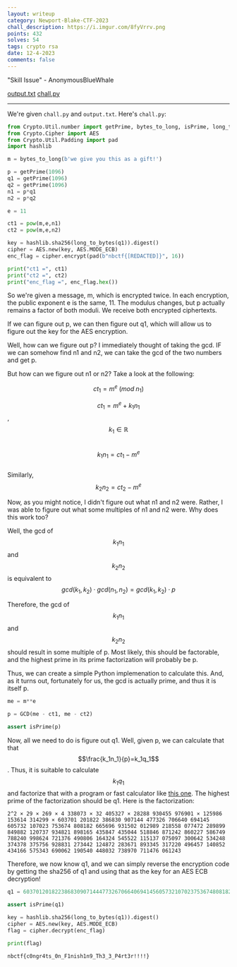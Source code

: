 ```yaml
---
layout: writeup
category: Newport-Blake-CTF-2023
chall_description: https://i.imgur.com/8fyVrrv.png
points: 432
solves: 54
tags: crypto rsa
date: 12-4-2023
comments: false
---
```


"Skill Issue" - AnonymousBlueWhale  

[output.txt](https://github.com/Nightxade/ctf-writeups/assets/CTFs/Newport-Blake-CTF-2023/crypto/sbg-abw-output.txt) [chall.py](https://github.com/Nightxade/ctf-writeups/assets/CTFs/Newport-Blake-CTF-2023/crypto/sbg-abw-chall.py)  

---

<script
  src="https://cdn.mathjax.org/mathjax/latest/MathJax.js?config=TeX-AMS-MML_HTMLorMML"
  type="text/javascript">
</script>

We're given `chall.py` and `output.txt`. Here's `chall.py`:  

```py
from Crypto.Util.number import getPrime, bytes_to_long, isPrime, long_to_bytes
from Crypto.Cipher import AES
from Crypto.Util.Padding import pad
import hashlib

m = bytes_to_long(b'we give you this as a gift!')

p = getPrime(1096)
q1 = getPrime(1096)
q2 = getPrime(1096)
n1 = p*q1
n2 = p*q2

e = 11

ct1 = pow(m,e,n1)
ct2 = pow(m,e,n2)

key = hashlib.sha256(long_to_bytes(q1)).digest()
cipher = AES.new(key, AES.MODE_ECB)
enc_flag = cipher.encrypt(pad(b"nbctf{[REDACTED]}", 16))

print("ct1 =", ct1)
print("ct2 =", ct2)
print("enc_flag =", enc_flag.hex())
```

So we're given a message, m, which is encrypted twice. In each encryption, the public exponent e is the same, 11. The modulus changes, but p actually remains a factor of both moduli. We receive both encrypted ciphertexts.  

If we can figure out p, we can then figure out q1, which will allow us to figure out the key for the AES encryption.  

Well, how can we figure out p? I immediately thought of taking the gcd. IF we can somehow find n1 and n2, we can take the gcd of the two numbers and get p.  

But how can we figure out n1 or n2? Take a look at the following:  

$$ct_1=m^e\;(mod\;n_1)$$  

$$ct_1=m^e+k_1n_1$$, $$k_1\in \mathbb{R}$$  
$$k_1n_1=ct_1-m^e$$  
Similarly, $$k_2n_2=ct_2-m^e$$  

Now, as you might notice, I didn't figure out what n1 and n2 were. Rather, I was able to figure out what some multiples of n1 and n2 were. Why does this work too?  

Well, the gcd of $$k_1n_1$$ and $$k_2n_2$$ is equivalent to $$gcd(k_1,k_2)\cdot gcd(n_1,n_2) = gcd(k_1,k_2)\cdot p$$  

Therefore, the gcd of $$k_1n_1$$ and $$k_2n_2$$ should result in some multiple of p. Most likely, this should be factorable, and the highest prime in its prime factorization will probably be p.  

Thus, we can create a simple Python implemenation to calculate this. And, as it turns out, fortunately for us, the gcd is actually prime, and thus it is itself p.  

```py
me = m**e

p = GCD(me - ct1, me - ct2)

assert isPrime(p)
```

Now, all we need to do is figure out q1. Well, given p, we can calculate that that $$\frac{k_1n_1}{p}=k_1q_1$$. Thus, it is suitable to calculate $$k_1q_1$$ and factorize that with a program or fast calculator like [this one](https://www.alpertron.com.ar/ECM.HTM). The highest prime of the factorization should be q1. Here is the factorization:  

```
2^2 × 29 × 269 × 4 338073 × 32 405327 × 28288 930455 976901 × 125986 153614 314299 × 603701 201822 386830 907144 477326 706640 694145 605732 107023 753674 808182 665696 931502 012989 218558 077472 289899 849882 120737 934821 898165 435847 435044 518846 871242 860227 586749 788240 998624 721376 490806 164324 545522 115137 075097 300642 534248 374378 375756 928831 273442 124872 283671 893345 317220 496457 140852 434166 575343 690062 190540 448032 738970 711476 061243
```

Therefore, we now know q1, and we can simply reverse the encryption code by getting the sha256 of q1 and using that as the key for an AES ECB decryption!  

```py
q1 = 603701201822386830907144477326706640694145605732107023753674808182665696931502012989218558077472289899849882120737934821898165435847435044518846871242860227586749788240998624721376490806164324545522115137075097300642534248374378375756928831273442124872283671893345317220496457140852434166575343690062190540448032738970711476061243

assert isPrime(q1)

key = hashlib.sha256(long_to_bytes(q1)).digest()
cipher = AES.new(key, AES.MODE_ECB)
flag = cipher.decrypt(enc_flag)

print(flag)
```

    nbctf{c0ngr4ts_0n_F1nish1n9_Th3_3_P4rt3r!!!!}